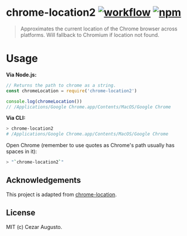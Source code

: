 [action-image]: https://github.com/cezaraugusto/chrome-location2/workflows/CI/badge.svg
[action-url]: https://github.com/cezaraugusto/chrome-location2/actions?query=workflow%3ACI
[npm-image]: https://img.shields.io/npm/v/chrome-location2.svg
[npm-url]: https://npmjs.org/package/chrome-location2

# chrome-location2 [![workflow][action-image]][action-url] [![npm][npm-image]][npm-url]

> Approximates the current location of the Chrome browser across platforms. Will fallback to Chromium if location not found.

# Usage

**Via Node.js:**

```js
// Returns the path to chrome as a string.
const chromeLocation = require('chrome-location2')

console.log(chromeLocation())
// /Applications/Google Chrome.app/Contents/MacOS/Google Chrome
```

**Via CLI:**

```bash
> chrome-location2
# /Applications/Google Chrome.app/Contents/MacOS/Google Chrome
```

Open Chrome (remember to use quotes as Chrome's path usually has spaces in it):

```bash
> "`chrome-location2`"
```

## Acknowledgements

This project is adapted from [chrome-location](http://github.com/hughsk/chrome-location).

## License

MIT (c) Cezar Augusto.
